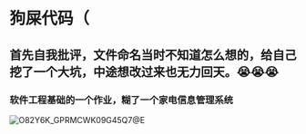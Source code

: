 # 狗屎代码（
## 首先自我批评，文件命名当时不知道怎么想的，给自己挖了一个大坑，中途想改过来也无力回天。:sob::sob::sob:
### 软件工程基础的一个作业，糊了一个家电信息管理系统
![O82Y6K_GPRMCWK09G45Q7@E](https://user-images.githubusercontent.com/73326606/122857153-9e313e00-d34a-11eb-8ba8-160e0996c8ad.png)
